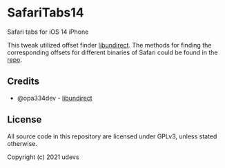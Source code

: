 # SafariTabs14
 Safari tabs for iOS 14 iPhone
 
 This tweak utilized offset finder 
[libundirect](https://github.com/opa334/libundirect). The methods for finding the corresponding offsets for different binaries of Safari could be found in the
[repo](https://github.com/opa334/libundirect).

## Credits
- @opa334dev - 
[libundirect](https://github.com/opa334/libundirect)

## License
All source code in this repository are licensed under GPLv3, unless stated otherwise.

Copyright (c) 2021 udevs